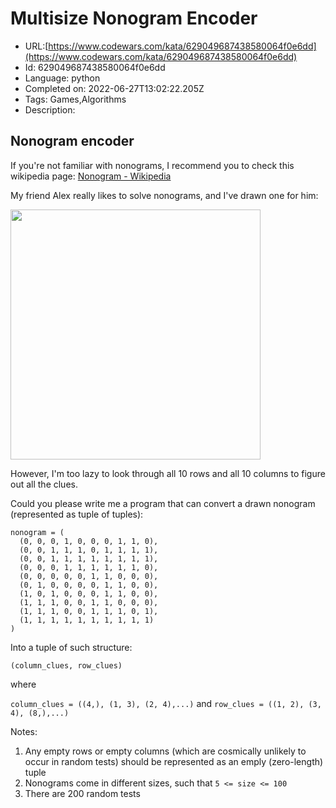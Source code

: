 # Multisize Nonogram Encoder

 - URL:[https://www.codewars.com/kata/629049687438580064f0e6dd](https://www.codewars.com/kata/629049687438580064f0e6dd)
 - Id: 629049687438580064f0e6dd
 - Language: python
 - Completed on: 2022-06-27T13:02:22.205Z
 - Tags: Games,Algorithms
 - Description:
<h2>Nonogram encoder</h2>

If you're not familiar with nonograms, I recommend you to check this wikipedia page: <a href="https://en.wikipedia.org/wiki/Nonogram">Nonogram - Wikipedia</a>

My friend Alex really likes to solve nonograms, and I've drawn one for him:

<img src="https://i.imgur.com/IwaD1B6.png" width="400" height="400">

However, I'm too lazy to look through all 10 rows and all 10 columns to figure out all the clues.

Could you please write me a program that can convert a drawn nonogram (represented as tuple of tuples):

```
nonogram = (
  (0, 0, 0, 1, 0, 0, 0, 1, 1, 0),
  (0, 0, 1, 1, 1, 0, 1, 1, 1, 1),
  (0, 0, 1, 1, 1, 1, 1, 1, 1, 1),
  (0, 0, 0, 1, 1, 1, 1, 1, 1, 0),
  (0, 0, 0, 0, 0, 1, 1, 0, 0, 0),
  (0, 1, 0, 0, 0, 0, 1, 1, 0, 0),
  (1, 0, 1, 0, 0, 0, 1, 1, 0, 0),
  (1, 1, 1, 0, 0, 1, 1, 0, 0, 0),
  (1, 1, 1, 0, 0, 1, 1, 1, 0, 1),
  (1, 1, 1, 1, 1, 1, 1, 1, 1, 1)
)
```
Into a tuple of such structure:

`(column_clues, row_clues)`

where

`column_clues = ((4,), (1, 3), (2, 4),...)` and `row_clues = ((1, 2), (3, 4), (8,),...)`

Notes:
1. Any empty rows or empty columns (which are cosmically unlikely to occur in random tests) should be represented as an emply (zero-length) tuple 
2. Nonograms come in different sizes, such that `5 <= size <= 100`
3. There are 200 random tests

